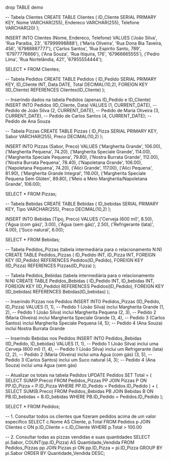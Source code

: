 drop TABLE demo

-- Tabela Clientes
CREATE TABLE Clientes (
    ID_Cliente SERIAL PRIMARY KEY,
    Nome VARCHAR(255),
    Endereco VARCHAR(255),
    Telefone VARCHAR(20)
);

INSERT INTO Clientes (Nome, Endereco, Telefone) VALUES
('João Silva', 'Rua Paraiba, 23', '67999998888'),
('Maria Oliveira', 'Rua Dona Bia Taveira, 456', '67988887777'),
('Carlos Santos', 'Rua Espirito Santo, 789', '67977776666'),
('Ana Souza', 'Rua Itiquira, 176', '67966665555'),
('Pedro Lima', 'Rua Nortelândia, 421', '67955554444');

SELECT * FROM Clientes;

-- Tabela Pedidos
CREATE TABLE Pedidos (
    ID_Pedido SERIAL PRIMARY KEY,
    ID_Cliente INT,
    Data DATE,
    Total DECIMAL(10,2),
    FOREIGN KEY (ID_Cliente) REFERENCES Clientes(ID_Cliente)
);

-- Inserindo dados na tabela Pedidos (apenas ID_Pedido e ID_Cliente)
INSERT INTO Pedidos (ID_Cliente, Data) VALUES
(1, CURRENT_DATE),  -- Pedido de João Silva
(2, CURRENT_DATE),  -- Pedido de Maria Oliveira
(3, CURRENT_DATE),  -- Pedido de Carlos Santos
(4, CURRENT_DATE);  -- Pedido de Ana Souza


-- Tabela Pizzas
CREATE TABLE Pizzas (
    ID_Pizza SERIAL PRIMARY KEY,
    Sabor VARCHAR(255),
    Preco DECIMAL(10,2)
);

INSERT INTO Pizzas (Sabor, Preco) VALUES
('Margherita Grande', 106.00),
('Margherita Pequena', 74.20),
('Margherita Speciale Grande', 114.00),
('Margherita Speciale Pequena', 79.80),
('Nostra Burrata Grande', 112.00),
('Nostra Burrata Pequena', 78.40),
('Napoletana Grande', 106.00),
('Napoletana Pequena', 74.20),
('Alici Grande', 117.00),
('Alici Pequena', 81.90),
('Margherita Grande Integral', 116.00),
('Margherita Speciale Pequena Sem Glúten', 89.80),
('Meio a Meio Margherita/Napoletana Grande', 106.00);

SELECT * FROM Pizzas;

-- Tabela Bebidas
CREATE TABLE Bebidas (
    ID_bebidas SERIAL PRIMARY KEY,
    Tipo VARCHAR(255),
    Preco DECIMAL(10,2)
);

INSERT INTO Bebidas (Tipo, Preco) VALUES
('Cerveja (600 ml)', 8.50),
('Água (com gás)', 3.00),
('Água (sem gás)', 2.50),
('Refrigerante (lata)', 4.00),
('Suco natural', 6.00);

SELECT * FROM Bebidas;

-- Tabela Pedidos_Pizzas (tabela intermediária para o relacionamento N:N)
CREATE TABLE Pedidos_Pizzas (
    ID_Pedido INT,
    ID_Pizza INT,
    FOREIGN KEY (ID_Pedido) REFERENCES Pedidos(ID_Pedido),
    FOREIGN KEY (ID_Pizza) REFERENCES Pizzas(ID_Pizza)
);

-- Tabela Pedidos_Bebidas (tabela intermediária para o relacionamento N:N)
CREATE TABLE Pedidos_Bebidas (
    ID_Pedido INT,
    ID_bebidas INT,
    FOREIGN KEY (ID_Pedido) REFERENCES Pedidos(ID_Pedido),
    FOREIGN KEY (ID_bebidas) REFERENCES Bebidas(ID_bebidas)
);

-- Inserindo Pizzas nos Pedidos
INSERT INTO Pedidos_Pizzas (ID_Pedido, ID_Pizza) VALUES
(1, 1), -- Pedido 1 (João Silva) inclui Margherita Grande
(1, 2), -- Pedido 1 (João Silva) inclui Margherita Pequena
(2, 3), -- Pedido 2 (Maria Oliveira) inclui Margherita Speciale Grande
(3, 4), -- Pedido 3 (Carlos Santos) inclui Margherita Speciale Pequena
(4, 5); -- Pedido 4 (Ana Souza) inclui Nostra Burrata Grande

-- Inserindo Bebidas nos Pedidos
INSERT INTO Pedidos_Bebidas (ID_Pedido, ID_bebidas) VALUES
(1, 1), -- Pedido 1 (João Silva) inclui uma Cerveja (600 ml)
(1, 4), -- Pedido 1 (João Silva) inclui um Refrigerante (lata)
(2, 2), -- Pedido 2 (Maria Oliveira) inclui uma Água (com gás)
(3, 5), -- Pedido 3 (Carlos Santos) inclui um Suco natural
(4, 3); -- Pedido 4 (Ana Souza) inclui uma Água (sem gás)

-- Atualizar os totais na tabela Pedidos
UPDATE Pedidos
SET Total = (
    SELECT SUM(P.Preco) 
    FROM Pedidos_Pizzas PP
    JOIN Pizzas P ON PP.ID_Pizza = P.ID_Pizza
    WHERE PP.ID_Pedido = Pedidos.ID_Pedido
) + (
    SELECT SUM(B.Preco) 
    FROM Pedidos_Bebidas PB
    JOIN Bebidas B ON PB.ID_bebidas = B.ID_bebidas
    WHERE PB.ID_Pedido = Pedidos.ID_Pedido
);

SELECT * FROM Pedidos;

-- 1. Consultar todos os clientes que fizeram pedidos acima de um valor específico
SELECT c.Nome AS Cliente, p.Total
FROM Pedidos p
JOIN Clientes c ON p.ID_Cliente = c.ID_Cliente
WHERE p.Total > 100.00

-- 2. Consultar todas as pizzas vendidas e suas quantidades
SELECT pi.Sabor, COUNT(pp.ID_Pizza) AS Quantidade_Vendida
FROM Pedidos_Pizzas pp
JOIN Pizzas pi ON pp.ID_Pizza = pi.ID_Pizza
GROUP BY pi.Sabor
ORDER BY Quantidade_Vendida DESC;
